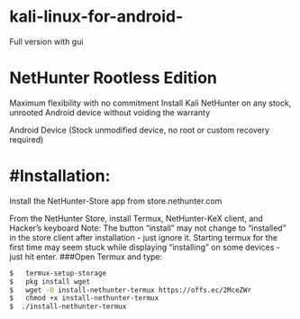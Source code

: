 # kali-linux-for-android-
Full version with gui 
<H1>NetHunter Rootless Edition</h1>

Maximum flexibility with no commitment
Install Kali NetHunter on any stock, unrooted Android device without voiding the warranty


Android Device (Stock unmodified device, no root or custom recovery required)

<h1>#Installation:</h1>

Install the NetHunter-Store app from store.nethunter.com

From the NetHunter Store, install Termux, NetHunter-KeX client, and Hacker’s keyboard Note: The button “install” may not change to “installed” in the store client after installation - just ignore it. Starting termux for the first time may seem stuck while displaying “installing” on some devices - just hit enter.
###Open Termux and type:

```bash
$   termux-setup-storage
$   pkg install wget
$   wget -O install-nethunter-termux https://offs.ec/2MceZWr
$   chmod +x install-nethunter-termux
$  ./install-nethunter-termux
```
